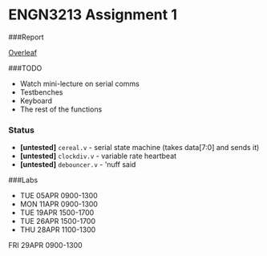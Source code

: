 # ENGN3213 Assignment 1

###Report

[Overleaf](https://www.overleaf.com/4752390rdbzzc)

###TODO

* Watch mini-lecture on serial comms
* Testbenches
* Keyboard
* The rest of the functions

### Status

* **[untested]** `cereal.v` - serial state machine (takes data[7:0] and sends it)
* **[untested]** `clockdiv.v` - variable rate heartbeat
* **[untested]** `debouncer.v` - 'nuff said

###Labs

* TUE 05APR 0900-1300
* MON 11APR 0900-1300
* TUE 19APR 1500-1700
* TUE 26APR 1500-1700
* THU 28APR 1100-1300

FRI 29APR 0900-1300
